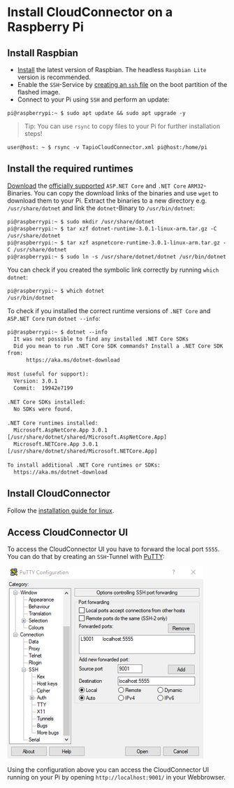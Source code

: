 
# Install CloudConnector on a Raspberry Pi

## Install Raspbian

- [Install](https://www.raspberrypi.org/documentation/installation/installing-images/README.md) the latest version of Raspbian. The headless `Raspbian Lite` version is recommended.
- Enable the `SSH`-Service by [creating an `ssh` file](https://www.raspberrypi.org/documentation/remote-access/ssh/) on the boot partition of the flashed image.
- Connect to your Pi using `SSH` and perform an update:

```shell
pi@raspberrypi:~ $ sudo apt update && sudo apt upgrade -y
```

> Tip: You can use `rsync` to copy files to your Pi for further installation steps!

```shell
user@host: ~ $ rsync -v TapioCloudConnector.xml pi@host:/home/pi
```

## Install the required runtimes

[Download](https://dotnet.microsoft.com/download/dotnet-core) the [officially supported](./index)  `ASP.NET Core` and `.NET Core` `ARM32`-Binaries. You can copy the download links of the binaries and use `wget` to download them to your Pi. Extract the binaries to a new directory e.g. `/usr/share/dotnet` and link the `dotnet`-Binary to `/usr/bin/dotnet`:

```shell
pi@raspberrypi:~ $ sudo mkdir /usr/share/dotnet
pi@raspberrypi:~ $ tar xzf dotnet-runtime-3.0.1-linux-arm.tar.gz -C /usr/share/dotnet
pi@raspberrypi:~ $ tar xzf aspnetcore-runtime-3.0.1-linux-arm.tar.gz -C /usr/share/dotnet
pi@raspberrypi:~ $ sudo ln -s /usr/share/dotnet/dotnet /usr/bin/dotnet
```

You can check if you created the symbolic link correctly by running `which dotnet`:

```shell
pi@raspberrypi:~ $ which dotnet
/usr/bin/dotnet
```

To check if you installed the correct runtime versions of  `.NET Core` and `ASP.NET Core` run `dotnet --info`:

```shell
pi@raspberrypi:~ $ dotnet --info
  It was not possible to find any installed .NET Core SDKs
  Did you mean to run .NET Core SDK commands? Install a .NET Core SDK from:
      https://aka.ms/dotnet-download

Host (useful for support):
  Version: 3.0.1
  Commit:  19942e7199

.NET Core SDKs installed:
  No SDKs were found.

.NET Core runtimes installed:
  Microsoft.AspNetCore.App 3.0.1 [/usr/share/dotnet/shared/Microsoft.AspNetCore.App]
  Microsoft.NETCore.App 3.0.1 [/usr/share/dotnet/shared/Microsoft.NETCore.App]

To install additional .NET Core runtimes or SDKs:
  https://aka.ms/dotnet-download
```

## Install CloudConnector

Follow the [installation guide for linux](./index#installation-guide-for-linux).

## Access CloudConnector UI

To access the CloudConnector UI you have to forward the local port `5555`. You can do that by creating an `SSH`-Tunnel with [PuTTY](https://www.putty.org/):

![Putty SSH Tunnel](../../../static/img/docs/putty-ssh-tunnel-config.png)

Using the configuration above you can access the CloudConnector UI running on your Pi by opening `http://localhost:9001/` in your Webbrowser.

